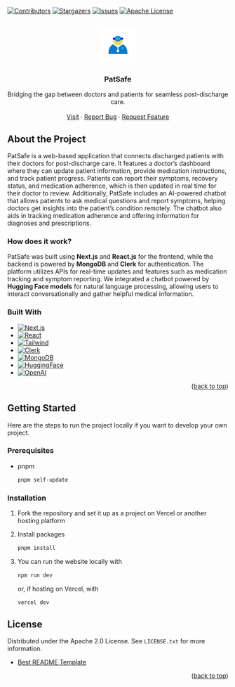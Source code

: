 <!-- Improved compatibility of back to top link: See: https://github.com/othneildrew/Best-README-Template/pull/73 -->
<a id="readme-top"></a>
<!--
*** Thanks for checking out the Best-README-Template. If you have a suggestion
*** that would make this better, please fork the repo and create a pull request
*** or simply open an issue with the tag "enhancement".
*** Don't forget to give the project a star!
*** Thanks again! Now go create something AMAZING! :D
-->



<!-- PROJECT SHIELDS -->
<!--
*** I'm using markdown "reference style" links for readability.
*** Reference links are enclosed in brackets [ ] instead of parentheses ( ).
*** See the bottom of this document for the declaration of the reference variables
*** for contributors-url, forks-url, etc. This is an optional, concise syntax you may use.
*** https://www.markdownguide.org/basic-syntax/#reference-style-links
-->
[![Contributors][contributors-shield]][contributors-url]
[![Stargazers][stars-shield]][stars-url]
[![Issues][issues-shield]][issues-url]
[![Apache License][license-shield]][license-url]



<!-- PROJECT LOGO -->
<br />
<div align="center">
  <a href="https://github.com/GamerBoss101/HoyaHax2025">
    <img src="/public/HoyaHax2025-icon.svg" alt="Logo" width="80" height="80">
  </a>

<h3 align="center">PatSafe</h3>

  <p align="center">
    Bridging the gap between doctors and patients for seamless post-discharge care.
    <br />
    <br />
    <a href="https://www.patsafe.co">Visit</a>
    ·
    <a href="https://github.com/GamerBoss101/HoyaHax2025/issues/new?labels=bug&template=bug-report---.md">Report Bug</a>
    ·
    <a href="https://github.com/GamerBoss101/HoyaHax2025/issues/new?labels=enhancement&template=feature-request---.md">Request Feature</a>
  </p>
</div>



<!-- ABOUT THE PROJECT -->
## About the Project

PatSafe is a web-based application that connects discharged patients with their doctors for post-discharge care. It features a doctor’s dashboard where they can update patient information, provide medication instructions, and track patient progress. Patients can report their symptoms, recovery status, and medication adherence, which is then updated in real time for their doctor to review. Additionally, PatSafe includes an AI-powered chatbot that allows patients to ask medical questions and report symptoms, helping doctors get insights into the patient’s condition remotely. The chatbot also aids in tracking medication adherence and offering information for diagnoses and prescriptions.

### How does it work?

PatSafe was built using **Next.js** and **React.js** for the frontend, while the backend is powered by **MongoDB** and **Clerk** for authentication. The platform utilizes APIs for real-time updates and features such as medication tracking and symptom reporting. We integrated a chatbot powered by **Hugging Face models** for natural language processing, allowing users to interact conversationally and gather helpful medical information.




### Built With

* [![Next.js][Next.js]][Next-url]
* [![React][React.js]][React-url]
* [![Tailwind][Tailwind]][Tailwind-url]
* [![Clerk][Clerk]][Clerk-url]
* [![MongoDB][MongoDB]][MongoDB-url]
* [![HuggingFace][HuggingFace]][HuggingFace-url]
* [![OpenAI][OpenAI]][OpenAI]


<p align="right">(<a href="#readme-top">back to top</a>)</p>




<!-- GETTING STARTED -->
## Getting Started

Here are the steps to run the project locally if you want to develop your own project.

### Prerequisites

* pnpm
  ```sh
  pnpm self-update
  ```


### Installation

1. Fork the repository and set it up as a project on Vercel or another hosting platform

2. Install packages
   ```sh
   pnpm install
   ```
   
3. You can run the website locally with
    ```sh
    npm run dev
    ```
    or, if hosting on Vercel, with
    ```sh
    vercel dev
    ```








<!-- LICENSE -->
## License

Distributed under the Apache 2.0 License. See `LICENSE.txt` for more information.


* [Best README Template](https://github.com/othneildrew/Best-README-Template)

<p align="right">(<a href="#readme-top">back to top</a>)</p>





<!-- MARKDOWN LINKS & IMAGES -->
<!-- https://www.markdownguide.org/basic-syntax/#reference-style-links -->
[contributors-shield]: https://img.shields.io/github/contributors/GamerBoss101/HoyaHax2025.svg?style=for-the-badge
[contributors-url]: https://github.com/GamerBoss101/HoyaHax2025/graphs/contributors
[forks-shield]: https://img.shields.io/github/forks/GamerBoss101/HoyaHax2025.svg?style=for-the-badge
[forks-url]: https://github.com/GamerBoss101/HoyaHax2025/network/members
[stars-shield]: https://img.shields.io/github/stars/GamerBoss101/HoyaHax2025.svg?style=for-the-badge
[stars-url]: https://github.com/GamerBoss101/HoyaHax2025/stargazers
[issues-shield]: https://img.shields.io/github/issues/GamerBoss101/HoyaHax2025.svg?style=for-the-badge
[issues-url]: https://github.com/GamerBoss101/HoyaHax2025/issues
[license-shield]: https://img.shields.io/github/license/GamerBoss101/HoyaHax2025.svg?style=for-the-badge
[license-url]: https://github.com/GamerBoss101/HoyaHax2025/blob/master/LICENSE.txt
[linkedin-shield]: https://img.shields.io/badge/LinkedIn-0A66C2.svg?style=for-the-badge&logo=linkedin&logoColor=white
[linkedin-url-joseph]: https://linkedin.com/in/joseph-j-helfenbein
[product-screenshot]: images/screenshot.png
[Next.js]: https://img.shields.io/badge/next.js-000000?style=for-the-badge&logo=nextdotjs&logoColor=white
[Next-url]: https://nextjs.org/
[React.js]: https://img.shields.io/badge/React.js-20232A?style=for-the-badge&logo=react&logoColor=61DAFB
[React-url]: https://reactjs.org/
[Vue.js]: https://img.shields.io/badge/Vue.js-35495E?style=for-the-badge&logo=vuedotjs&logoColor=4FC08D
[Vue-url]: https://vuejs.org/
[Angular.io]: https://img.shields.io/badge/Angular-DD0031?style=for-the-badge&logo=angular&logoColor=white
[Angular-url]: https://angular.io/
[Svelte.dev]: https://img.shields.io/badge/Svelte-4A4A55?style=for-the-badge&logo=svelte&logoColor=FF3E00
[Svelte-url]: https://svelte.dev/
[Laravel.com]: https://img.shields.io/badge/Laravel-FF2D20?style=for-the-badge&logo=laravel&logoColor=white
[Laravel-url]: https://laravel.com
[Bootstrap.com]: https://img.shields.io/badge/Bootstrap-563D7C?style=for-the-badge&logo=bootstrap&logoColor=white
[Bootstrap-url]: https://getbootstrap.com
[JQuery.com]: https://img.shields.io/badge/jQuery-0769AD?style=for-the-badge&logo=jquery&logoColor=white
[JQuery-url]: https://jquery.com 
[Expo]: https://img.shields.io/badge/expo-000000?style=for-the-badge&logo=expo&logoColor=white
[Expo-url]: https://expo.dev/
[Flask]: https://img.shields.io/badge/flask-4590A1?logo=flask&style=for-the-badge&logoColor=white
[Flask-url]: https://flask.palletsprojects.com/en/3.0.x/
[JavaScript]: https://img.shields.io/badge/javascript-yellow?logo=javascript&style=for-the-badge&logoColor=white
[JavaScript-url]: https://developer.oracle.com/languages/javascript.html
[ThreeJS]: https://img.shields.io/badge/three.js-black?logo=three.js&style=for-the-badge&logoColor=white
[ThreeJS-url]: https://threejs.org/
[TypeScript]: https://img.shields.io/badge/typescript-3178C6?logo=typescript&style=for-the-badge&logoColor=white
[TypeScript-url]: https://www.typescriptlang.org/
[Python]: https://img.shields.io/badge/python-3776AB?style=for-the-badge&logo=python&logoColor=white
[Python-url]: https://www.python.org/
[Amazon-RDS]: https://img.shields.io/badge/amazon%20rds-527FFF?style=for-the-badge&logo=amazon%20rds&logoColor=white
[Amazon-RDS-url]: https://aws.amazon.com/rds/
[Cloudflare]: https://img.shields.io/badge/cloudflare%20workers-F38020?style=for-the-badge&logo=cloudflare%20workers&logoColor=white
[Cloudflare-url]: https://workers.cloudflare.com/
[Vercel]: https://img.shields.io/badge/vercel-000000?logo=vercel&style=for-the-badge&logoColor=white
[Vercel-url]: https://www.vercel.com/
[Supabase]: https://img.shields.io/badge/supabase-3FCF8E?logo=supabase&style=for-the-badge&logoColor=white
[Supabase-url]: https://supabase.com/
[Clerk]: https://img.shields.io/badge/clerk-6C47FF?logo=clerk&style=for-the-badge&logoColor=white
[Clerk-url]: https://clerk.com/
[Tailwind]: https://img.shields.io/badge/tailwind%20css-06B6D4?logo=tailwindcss&style=for-the-badge&logoColor=white
[Tailwind-url]: https://tailwindcss.com/
[MongoDB]: https://img.shields.io/badge/mongodb-47A248?logo=mongodb&style=for-the-badge&logoColor=white
[MongoDB-url]: https://www.mongodb.com/
[HuggingFace]: https://img.shields.io/badge/huggingface-FFD21E?logo=huggingface&style=for-the-badge&logoColor=white
[HuggingFace-url]: https://huggingface.co/
[OpenAI]: https://img.shields.io/badge/openai%20api-412991?logo=openai&style=for-the-badge&logoColor=white
[OpenAI-url]: https://openai.com/
